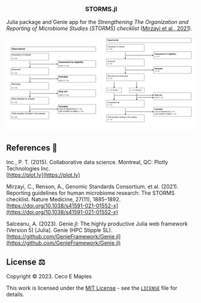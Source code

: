<div align="center">
    <center>
        <h3>
            <b>STORMS.jl</b>
        </h3>
    </center>
</div>

Julia package and Genie app for the _Strengthening The Organization and Reporting of Microbiome Studies (STORMS) checklist_ ([Mirzayi et al., 2021](https://doi.org/10.1038/s41591-021-01552-x)).

<div align="center">
    <center>
        <img src="docs/observational.svg" alt="observational example" width="250">
        <img src="docs/experimental.svg" alt="experimental example" width="250">
    </center>
</div>

## References :book:
Inc., P. T. (2015). Collaborative data science. Montreal, QC: Plotly Technologies Inc.<br>[https://plot.ly](https://plot.ly)

Mirzayi, C., Renson, A., Genomic Standards Consortium. et al. (2021). Reporting guidelines for human microbiome research: The STORMS checklist. Nature Medicine, 27(11), 1885–1892.<br>[https://doi.org/10.1038/s41591-021-01552-x](https://doi.org/10.1038/s41591-021-01552-x)

Salceanu, A. (2023). Genie.jl: The highly productive Julia web framework (Version 5) [Julia]. Genie (HPC Stipple SL).<br>[https://github.com/GenieFramework/Genie.jl](https://github.com/GenieFramework/Genie.jl)


## License :balance_scale:

Copyright © 2023. Ceco E Maples

This work is licensed under the [MIT License](https://opensource.org/license/mit/) - see the [`LICENSE`](LICENSE.md) file for details.